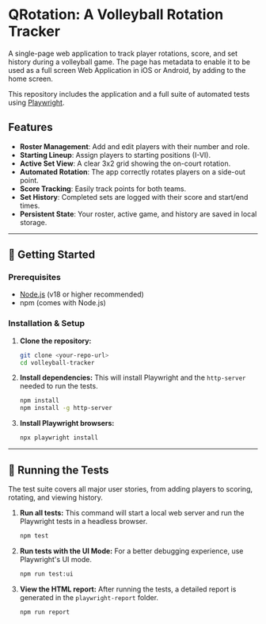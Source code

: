 # QRotation: A Volleyball Rotation Tracker

A single-page web application to track player rotations, score, and set history during a volleyball game. The page has metadata to enable it to be used as a full screen Web Application in iOS or Android, by adding to the home screen.

This repository includes the application and a full suite of automated tests using [Playwright](https://playwright.dev/).

## Features

-   **Roster Management**: Add and edit players with their number and role.
-   **Starting Lineup**: Assign players to starting positions (I-VI).
-   **Active Set View**: A clear 3x2 grid showing the on-court rotation.
-   **Automated Rotation**: The app correctly rotates players on a side-out point.
-   **Score Tracking**: Easily track points for both teams.
-   **Set History**: Completed sets are logged with their score and start/end times.
-   **Persistent State**: Your roster, active game, and history are saved in local storage.

---

## 🚀 Getting Started

### Prerequisites

-   [Node.js](https://nodejs.org/) (v18 or higher recommended)
-   npm (comes with Node.js)

### Installation & Setup

1.  **Clone the repository:**
    ```bash
    git clone <your-repo-url>
    cd volleyball-tracker
    ```

2.  **Install dependencies:**
    This will install Playwright and the `http-server` needed to run the tests.
    ```bash
    npm install
    npm install -g http-server
    ```

3.  **Install Playwright browsers:**
    ```bash
    npx playwright install
    ```

---

## 🧪 Running the Tests

The test suite covers all major user stories, from adding players to scoring, rotating, and viewing history.

1.  **Run all tests:**
    This command will start a local web server and run the Playwright tests in a headless browser.
    ```bash
    npm test
    ```

2.  **Run tests with the UI Mode:**
    For a better debugging experience, use Playwright's UI mode.
    ```bash
    npm run test:ui
    ```

3.  **View the HTML report:**
    After running the tests, a detailed report is generated in the `playwright-report` folder.
    ```bash
    npm run report
    ```